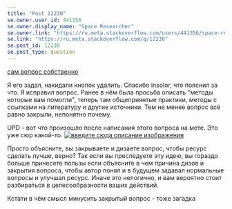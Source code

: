 ```yaml
---
title: "Post 12230"
se.owner.user_id: 441356
se.owner.display_name: "Space Researcher"
se.owner.link: "https://ru.meta.stackoverflow.com/users/441356/space-researcher"
se.link: "https://ru.meta.stackoverflow.com/q/12230"
se.post_id: 12230
se.post_type: question
---
```

<p><a href="https://ru.stackoverflow.com/questions/1468769/%d0%a7%d1%82%d0%be-%d1%82%d0%b0%d0%ba%d0%be%d0%b5-%d0%be%d0%bf%d1%82%d0%b8%d0%bc%d0%b8%d0%b7%d0%b0%d1%86%d0%b8%d1%8f-%d0%9a%d0%b0%d0%ba-%d0%be%d0%bf%d1%82%d0%b8%d0%bc%d0%b8%d0%b7%d0%b8%d1%80%d0%be%d0%b2%d0%b0%d1%82%d1%8c-%d0%ba%d0%be%d0%b4">сам вопрос собственно</a></p>
<p>Я его задал, накидали кнопок удалить. Спасибо insolor, что пояснил за что. Я исправил вопрос. Ранее в нём была просьба описать &quot;методы которые вам помогли&quot;, теперь там общеприянтые практики, методы с ссылками на литературу и другие источники. Тем не менее вопрос всё равно закрыли, непонятно почему.</p>
<p>UPD - вот что произошло после написания этого вопроса на мете. Это уже сюр какой-то.
<a href="https://i.stack.imgur.com/PuSeW.png" rel="nofollow noreferrer"><img src="https://i.stack.imgur.com/PuSeW.png" alt="введите сюда описание изображения" /></a></p>
<p>Просто объясните, вы закрываете и дизаете вопрос, чтобы ресурс сделать лучше, верно? Так если вы преследуете эту идею, вы гораздо больше принесете пользы если объясните в чем причина дизов и закрытия вопроса, чтобы автор понял и в будущем задавал нормальные вопросы и улучшал ресурс. Иначе это нелогично, и вам вероятно стоит разбираться в целесообразности ваших действий.</p>
<p>Кстати в чём смысл минусить закрытый вопрос - тоже загадка</p>

